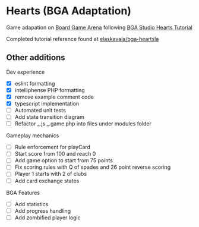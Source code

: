 # Hearts (BGA Adaptation)

Game adapation on [Board Game Arena](https://boardgamearena.com/) following [BGA Studio Hearts Tutorial](https://en.doc.boardgamearena.com/Tutorial_hearts)

Completed tutorial reference found at [elaskavaia/bga-heartsla](https://github.com/elaskavaia/bga-heartsla)

## Other additions

Dev experience

- [x] eslint formatting
- [x] intelliphense PHP formatting
- [x] remove example comment code
- [x] typescript implementation
- [ ] Automated unit tests
- [ ] Add state transition diagram
- [ ] Refactor _.js _.game.php into files under modules folder

Gameplay mechanics

- [ ] Rule enforcement for playCard
- [ ] Start score from 100 and reach 0
- [ ] Add game option to start from 75 points
- [ ] Fix scoring rules with Q of spades and 26 point reverse scoring
- [ ] Player 1 starts with 2 of clubs
- [ ] Add card exchange states

BGA Features

- [ ] Add statistics
- [ ] Add progress handling
- [ ] Add zombified player logic

